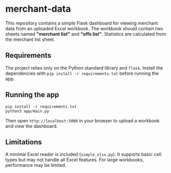 # merchant-data

This repository contains a simple Flask dashboard for viewing merchant data from an uploaded Excel workbook. The workbook should contain two sheets named **"merchant list"** and **"offs list"**. Statistics are calculated from the merchant list sheet.

## Requirements

The project relies only on the Python standard library and `flask`. Install the dependencies with `pip install -r requirements.txt` before running the app.

## Running the app

```
pip install -r requirements.txt
python3 app/main.py
```

Then open `http://localhost:5000` in your browser to upload a workbook and view the dashboard.

## Limitations

A minimal Excel reader is included (`simple_xlsx.py`). It supports basic cell types but may not handle all Excel features. For large workbooks, performance may be limited.
